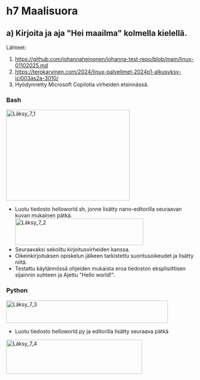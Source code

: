 # h7 Maalisuora

## a) Kirjoita ja aja "Hei maailma" kolmella kielellä.

Lähteet:
1. https://github.com/johannaheinonen/johanna-test-repo/blob/main/linux-01102025.md
2. https://terokarvinen.com/2024/linux-palvelimet-2024p1-alkusyksy-ici003as2a-3010/
3. Hyödynnetty Microsoft Copilotia virheiden etsinnässä.

### Bash

<img width="330" height="243" alt="Läksy_7_1" src="https://github.com/user-attachments/assets/10a9e827-4fd2-4e35-8fb8-1c0abc486758" />

- Luotu tiedosto helloworld.sh, jonne lisätty nano-editorilla seuraavan kuvan mukainen pätkä. <img width="343" height="71" alt="Läksy_7_2" src="https://github.com/user-attachments/assets/d0934102-dd9a-408b-a281-bb33537e614c" />
- Seuraavaksi sekoiltu kirjoitusvirheiden kanssa.
- Oikeinkirjoituksen opiskelun jälkeen tarkistettu suoritusoikeudet ja lisätty niitä.
- Testattu käytännössä ohjeiden mukaista eroa tiedoston eksplisiittisen sijainnin suhteen ja Ajettu "Hello world!".

### Python

<img width="433" height="60" alt="Läksy_7_3" src="https://github.com/user-attachments/assets/8d534b77-e301-45ec-b7db-08326e1fff69" />

- Luotu tiedosto helloworld.py ja editorilla lisätty seuraava pätkä
  
<img width="364" height="91" alt="Läksy_7_4" src="https://github.com/user-attachments/assets/cb2fed46-7eb3-49ab-8ace-b583fe269283" />





